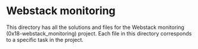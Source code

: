 # Webstack monitoring

This directory has all the solutions and files for the Webstack monitoring (0x18-webstack_monitoring) project. Each file in this directory corresponds to a specific task in the project.